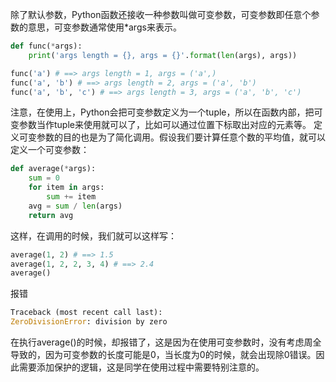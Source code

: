 除了默认参数，Python函数还接收一种参数叫做可变参数，可变参数即任意个参数的意思，可变参数通常使用*args来表示。
```python
def func(*args):
    print('args length = {}, args = {}'.format(len(args), args))

func('a') # ==> args length = 1, args = ('a',)
func('a', 'b') # ==> args length = 2, args = ('a', 'b')
func('a', 'b', 'c') # ==> args length = 3, args = ('a', 'b', 'c')
```
注意，在使用上，Python会把可变参数定义为一个tuple，所以在函数内部，把可变参数当作tuple来使用就可以了，比如可以通过位置下标取出对应的元素等。
定义可变参数的目的也是为了简化调用。假设我们要计算任意个数的平均值，就可以定义一个可变参数：
```python
def average(*args):
    sum = 0
    for item in args:
        sum += item
    avg = sum / len(args)
    return avg
```
这样，在调用的时候，我们就可以这样写：
```python
average(1, 2) # ==> 1.5
average(1, 2, 2, 3, 4) # ==> 2.4
average()
```
 报错
```python
Traceback (most recent call last):
ZeroDivisionError: division by zero
```
在执行average()的时候，却报错了，这是因为在使用可变参数时，没有考虑周全导致的，因为可变参数的长度可能是0，当长度为0的时候，就会出现除0错误。因此需要添加保护的逻辑，这是同学在使用过程中需要特别注意的。